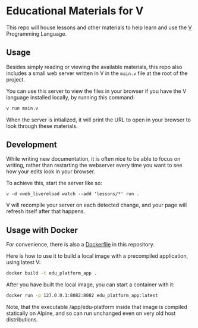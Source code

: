 # Educational Materials for V

This repo will house lessons and other materials to help learn and use the
[V](https://vlang.io) Programming Language.

## Usage

Besides simply reading or viewing the available materials, this repo also
includes a small web server written in V in the `main.v` file at the root
of the project.

You can use this server to view the files in your browser if you have the
V language installed locally, by running this command:
```sh
v run main.v
```
When the server is intialized, it will print the URL to open in your browser to look through
these materials.

## Development

While writing new documentation, it is often nice to be able to focus on
writing, rather than restarting the webserver every time you want to see how
your edits look in your browser.

To achieve this, start the server like so:
```
v -d vweb_livereload watch --add 'lessons/*' run .
```
V will recompile your server on each detected change, and your page
will refresh itself after that happens.

## Usage with Docker

For convenience, there is also a [Dockerfile](Dockerfile) in this repository.

Here is how to use it to build a local image with a precompiled application,
using latest V:
```sh
docker build -t edu_platform_app .
```

After you have built the local image, you can start a container with it:
```sh
docker run -p 127.0.0.1:8082:8082 edu_platform_app:latest
```

Note, that the executable /app/edu-platform inside that image is compiled
statically on Alpine, and so can run unchanged even on very old host
distributions.
